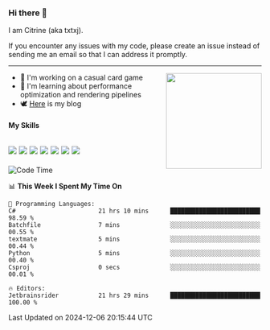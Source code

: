 ### Hi there 👋

I am Citrine (aka txtxj).

If you encounter any issues with my code, please create an issue instead of sending me an email so that I can address it promptly.

---

<img align="right" height="190" src="http://github-profile-summary-cards.vercel.app/api/cards/stats?username=txtxj&theme=vue">

- 🌱 I'm working on a casual card game
- 📖 I'm learning about performance optimization and rendering pipelines
- 🕊️ [Here](https://txtxj.top) is my blog

#### My Skills

![](https://img.shields.io/badge/Unity-000000?logo=unity&logoColor=fff)
![](https://img.shields.io/badge/C%23-239120?logo=csharp&logoColor=fff)
![](https://img.shields.io/badge/Python-3e74a2?logo=python&logoColor=fff)
![](https://img.shields.io/badge/C++-65318e?logo=cplusplus&logoColor=fff)
![](https://img.shields.io/badge/Vue-4FC08D?logo=vuedotjs&logoColor=fff)
![](https://img.shields.io/badge/Blender-f5792a?logo=blender&logoColor=fff)
![](https://img.shields.io/badge/MS%20SQL-cc2927?logo=microsoftsqlserver&logoColor=fff)
---

<!--START_SECTION:waka-->
![Code Time](http://img.shields.io/badge/Code%20Time-2%2C297%20hrs%2024%20mins-blue)

📊 **This Week I Spent My Time On** 

```text
💬 Programming Languages: 
C#                       21 hrs 10 mins      █████████████████████████   98.59 % 
Batchfile                7 mins              ░░░░░░░░░░░░░░░░░░░░░░░░░   00.55 % 
textmate                 5 mins              ░░░░░░░░░░░░░░░░░░░░░░░░░   00.44 % 
Python                   5 mins              ░░░░░░░░░░░░░░░░░░░░░░░░░   00.40 % 
Csproj                   0 secs              ░░░░░░░░░░░░░░░░░░░░░░░░░   00.01 % 

🔥 Editors: 
Jetbrainsrider           21 hrs 29 mins      █████████████████████████   100.00 % 
```


 Last Updated on 2024-12-06 20:15:44 UTC
<!--END_SECTION:waka-->
